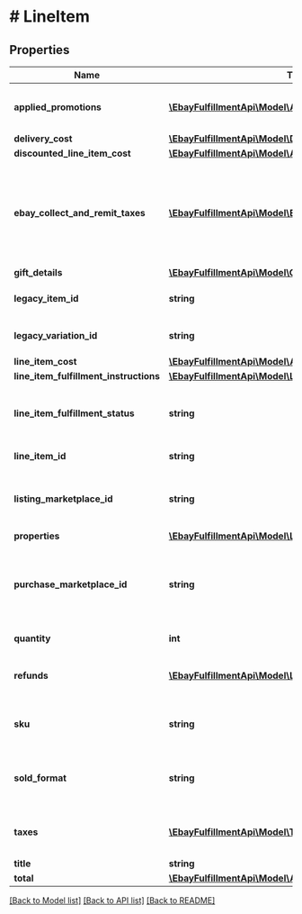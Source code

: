 # # LineItem

## Properties

Name | Type | Description | Notes
------------ | ------------- | ------------- | -------------
**applied_promotions** | [**\EbayFulfillmentApi\Model\AppliedPromotion[]**](AppliedPromotion.md) | This array contains information about one or more sales promotions or discounts applied to the line item. It is always returned, but will be returned as an empty array if no special sales promotions or discounts apply to the order line item. | [optional] 
**delivery_cost** | [**\EbayFulfillmentApi\Model\DeliveryCost**](DeliveryCost.md) |  | [optional] 
**discounted_line_item_cost** | [**\EbayFulfillmentApi\Model\Amount**](Amount.md) |  | [optional] 
**ebay_collect_and_remit_taxes** | [**\EbayFulfillmentApi\Model\EbayCollectAndRemitTax[]**](EbayCollectAndRemitTax.md) | This container will be returned if the order line item is subject to a &#39;Collect and Remit&#39; tax that eBay will collect and remit to the proper taxing authority on the buyer&#39;s behalf. &#39;Collect and Remit&#39; tax includes US state-mandated sales tax and &#39;Goods and Services&#39; tax (collected in Australia and New Zealand). The amount of this tax is shown in the amount field, and the type of tax is shown in the taxType field. eBay will display the tax type and amount during checkout in accordance with the buyer&#39;s address, and handle collection and remittance of the tax without requiring the seller to take any action. | [optional] 
**gift_details** | [**\EbayFulfillmentApi\Model\GiftDetails**](GiftDetails.md) |  | [optional] 
**legacy_item_id** | **string** | The eBay-generated legacy listing item ID of the listing. Note that the unique identifier of a listing in REST-based APIs is called the listingId instead. | [optional] 
**legacy_variation_id** | **string** | The unique identifier of a single variation within a multiple-variation listing. This field is only returned if the line item purchased was from a multiple-variation listing. | [optional] 
**line_item_cost** | [**\EbayFulfillmentApi\Model\Amount**](Amount.md) |  | [optional] 
**line_item_fulfillment_instructions** | [**\EbayFulfillmentApi\Model\LineItemFulfillmentInstructions**](LineItemFulfillmentInstructions.md) |  | [optional] 
**line_item_fulfillment_status** | **string** | This enumeration value indicates the current fulfillment status of the line item. For implementation help, refer to &lt;a href&#x3D;&#39;https://developer.ebay.com/devzone/rest/api-ref/fulfillment/types/LineItemFulfillmentStatusEnum.html&#39;&gt;eBay API documentation&lt;/a&gt; | [optional] 
**line_item_id** | **string** | This is the unique identifier of an eBay order line item. This field is created as soon as there is a commitment to buy from the seller. | [optional] 
**listing_marketplace_id** | **string** | The unique identifier of the eBay marketplace where the line item was listed. For implementation help, refer to &lt;a href&#x3D;&#39;https://developer.ebay.com/devzone/rest/api-ref/fulfillment/types/MarketplaceIdEnum.html&#39;&gt;eBay API documentation&lt;/a&gt; | [optional] 
**properties** | [**\EbayFulfillmentApi\Model\LineItemProperties**](LineItemProperties.md) |  | [optional] 
**purchase_marketplace_id** | **string** | The unique identifier of the eBay marketplace where the line item was listed. Often, the listingMarketplaceId and the purchaseMarketplaceId identifier are the same, but there are occasions when an item will surface on multiple eBay marketplaces. For implementation help, refer to &lt;a href&#x3D;&#39;https://developer.ebay.com/devzone/rest/api-ref/fulfillment/types/MarketplaceIdEnum.html&#39;&gt;eBay API documentation&lt;/a&gt; | [optional] 
**quantity** | **int** | The number of units of the line item in the order. These are represented as a group by a single lineItemId. | [optional] 
**refunds** | [**\EbayFulfillmentApi\Model\LineItemRefund[]**](LineItemRefund.md) | This array is always returned, but is returned as an empty array unless the seller has submitted a partial or full refund to the buyer for the order. If a refund has occurred, the refund amount and refund date will be shown for each refund. | [optional] 
**sku** | **string** | Seller-defined Stock-Keeping Unit (SKU). This inventory identifier must be unique within the seller&#39;s eBay inventory. SKUs are optional when listing in the legacy/Trading API system, but SKUs are required when listing items through the Inventory API model. | [optional] 
**sold_format** | **string** | The eBay listing type of the line item. The most common listing types are AUCTION and FIXED_PRICE. For implementation help, refer to &lt;a href&#x3D;&#39;https://developer.ebay.com/devzone/rest/api-ref/fulfillment/types/SoldFormatEnum.html&#39;&gt;eBay API documentation&lt;/a&gt; | [optional] 
**taxes** | [**\EbayFulfillmentApi\Model\Tax[]**](Tax.md) | Contains a list of taxes applied to the line item, if any. This array is always returned, but will be returned as empty if no taxes are applicable to the line item, or if the seller is opted in to eBay managed payments. | [optional] 
**title** | **string** | The title of the listing. | [optional] 
**total** | [**\EbayFulfillmentApi\Model\Amount**](Amount.md) |  | [optional] 

[[Back to Model list]](../../README.md#documentation-for-models) [[Back to API list]](../../README.md#documentation-for-api-endpoints) [[Back to README]](../../README.md)


